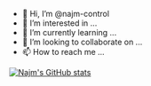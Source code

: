 - 👋 Hi, I’m @najm-control
- 👀 I’m interested in ...
- 🌱 I’m currently learning ...
- 💞️ I’m looking to collaborate on ...
- 📫 How to reach me ...

[![Najm's GitHub stats](https://github-readme-stats.vercel.app/api?username=najm-control)](https://github.com/anuraghazra/github-readme-stats)


<!---
najm-control/najm-control is a ✨ special ✨ repository because its `README.md` (this file) appears on your GitHub profile.
You can click the Preview link to take a look at your changes.
--->

